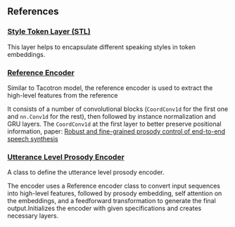## References

### [Style Token Layer (STL)](STL.md)

This layer helps to encapsulate different speaking styles in token embeddings.

### [Reference Encoder](reference_encoder.md)

Similar to Tacotron model, the reference encoder is used to extract the high-level features from the reference
    
It consists of a number of convolutional blocks (`CoordConv1d` for the first one and `nn.Conv1d` for the rest), 
then followed by instance normalization and GRU layers.
The `CoordConv1d` at the first layer to better preserve positional information, paper:
[Robust and fine-grained prosody control of end-to-end speech synthesis](https://arxiv.org/pdf/1811.02122.pdf)

### [Utterance Level Prosody Encoder](utterance_level_prosody_encoder.md)

A class to define the utterance level prosody encoder.

The encoder uses a Reference encoder class to convert input sequences into high-level features,
followed by prosody embedding, self attention on the embeddings, and a feedforward transformation to generate the final output.Initializes the encoder with given specifications and creates necessary layers.

